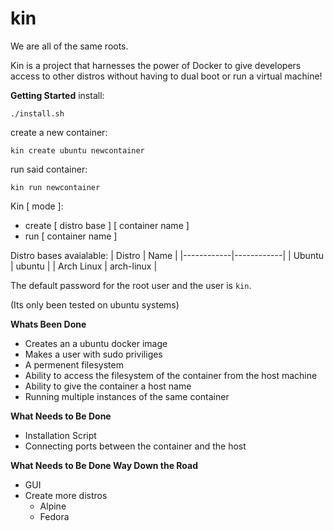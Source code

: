 # kin
We are all of the same roots.


Kin is a project that harnesses the power of Docker to give developers access to other distros without having to dual boot or run a virtual machine! 

**Getting Started**
install:

`./install.sh`

create a new container:

`kin create ubuntu newcontainer`

run said container:

`kin run newcontainer`


Kin [ mode ]:
- create [ distro base ] [ container name ]
- run [ container name ]
  
Distro bases avaialable:
| Distro     | Name       |
|------------|------------|
| Ubuntu     | ubuntu     |
| Arch Linux | arch-linux |

The default password for the root user and the user is `kin`.

(Its only been tested on ubuntu systems)

**Whats Been Done**
- Creates an a ubuntu docker image
- Makes a user with sudo priviliges 
- A permenent filesystem 
- Ability to access the filesystem of the container from the host machine
- Ability to give the container a host name
- Running multiple instances of the same container

**What Needs to Be Done**
- Installation Script
- Connecting ports between the container and the host


**What Needs to Be Done Way Down the Road**
- GUI
- Create more distros 
  - Alpine
  - Fedora

